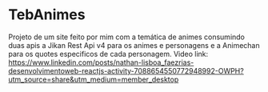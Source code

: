 # TebAnimes
Projeto de um site feito por mim com a temática de animes consumindo duas apis a Jikan Rest Api v4 para os animes e personagens e a Animechan para os quotes especificos de cada personagem.
Video link: https://www.linkedin.com/posts/nathan-lisboa_faezrias-desenvolvimentoweb-reactjs-activity-7088654550772948992-OWPH?utm_source=share&utm_medium=member_desktop
